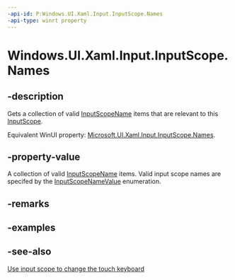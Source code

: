 ```yaml
---
-api-id: P:Windows.UI.Xaml.Input.InputScope.Names
-api-type: winrt property
---
```


<!-- Property syntax
public Windows.Foundation.Collections.IVector<Windows.UI.Xaml.Input.InputScopeName> Names { get; }
-->

# Windows.UI.Xaml.Input.InputScope.Names

## -description

Gets a collection of valid [InputScopeName](inputscopename.md) items that are relevant to this [InputScope](inputscope.md).

Equivalent WinUI property: [Microsoft.UI.Xaml.Input.InputScope.Names](/windows/winui/api/microsoft.ui.xaml.input.inputscope.names).

## -property-value

A collection of valid [InputScopeName](inputscopename.md) items. Valid input scope names are specifed by the [InputScopeNameValue](inputscopenamevalue.md) enumeration.

## -remarks

## -examples

## -see-also

[Use input scope to change the touch keyboard](/windows/uwp/design/input/use-input-scope-to-change-the-touch-keyboard)
